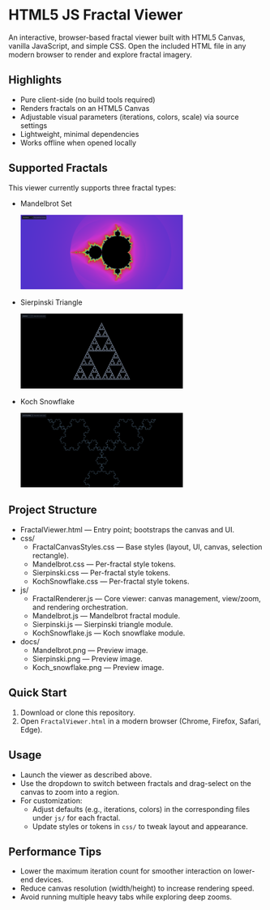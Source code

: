 # HTML5 JS Fractal Viewer

An interactive, browser-based fractal viewer built with HTML5 Canvas, vanilla JavaScript, and simple CSS. Open the included HTML file in any modern browser to render and explore fractal imagery.

## Highlights

- Pure client-side (no build tools required)
- Renders fractals on an HTML5 Canvas
- Adjustable visual parameters (iterations, colors, scale) via source settings
- Lightweight, minimal dependencies
- Works offline when opened locally

## Supported Fractals

This viewer currently supports three fractal types:

- Mandelbrot Set
    
    <img src="docs/Mandelbrot.png" alt="Mandelbrot" width="320" />

- Sierpinski Triangle
    
    <img src="docs/Sierpinski.png" alt="Sierpinski" width="320" />

- Koch Snowflake
    
    <img src="docs/Koch_snowflake.png" alt="Koch Snowflake" width="320" />

## Project Structure

- FractalViewer.html — Entry point; bootstraps the canvas and UI.
- css/
    - FractalCanvasStyles.css — Base styles (layout, UI, canvas, selection rectangle).
    - Mandelbrot.css — Per-fractal style tokens.
    - Sierpinski.css — Per-fractal style tokens.
    - KochSnowflake.css — Per-fractal style tokens.
- js/
    - FractalRenderer.js — Core viewer: canvas management, view/zoom, and rendering orchestration.
    - Mandelbrot.js — Mandelbrot fractal module.
    - Sierpinski.js — Sierpinski triangle module.
    - KochSnowflake.js — Koch snowflake module.
- docs/
    - Mandelbrot.png — Preview image.
    - Sierpinski.png — Preview image.
    - Koch_snowflake.png — Preview image.

## Quick Start

1. Download or clone this repository.
2. Open `FractalViewer.html` in a modern browser (Chrome, Firefox, Safari, Edge).

## Usage

- Launch the viewer as described above.
- Use the dropdown to switch between fractals and drag-select on the canvas to zoom into a region.
- For customization:
    - Adjust defaults (e.g., iterations, colors) in the corresponding files under `js/` for each fractal.
    - Update styles or tokens in `css/` to tweak layout and appearance.

## Performance Tips

- Lower the maximum iteration count for smoother interaction on lower-end devices.
- Reduce canvas resolution (width/height) to increase rendering speed.
- Avoid running multiple heavy tabs while exploring deep zooms.